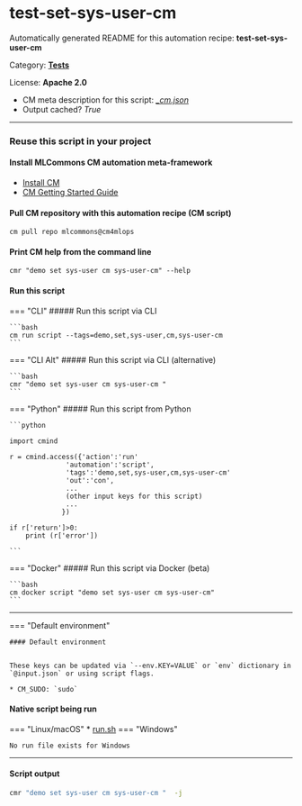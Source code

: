 # test-set-sys-user-cm
Automatically generated README for this automation recipe: **test-set-sys-user-cm**

Category: **[Tests](..)**

License: **Apache 2.0**


* CM meta description for this script: *[_cm.json](https://github.com/mlcommons/cm4mlops/tree/main/script/test-set-sys-user-cm/_cm.json)*
* Output cached? *True*

---
### Reuse this script in your project

#### Install MLCommons CM automation meta-framework

* [Install CM](https://docs.mlcommons.org/ck/install)
* [CM Getting Started Guide](https://docs.mlcommons.org/ck/getting-started/)

#### Pull CM repository with this automation recipe (CM script)

```cm pull repo mlcommons@cm4mlops```

#### Print CM help from the command line

````cmr "demo set sys-user cm sys-user-cm" --help````

#### Run this script

=== "CLI"
    ##### Run this script via CLI

    ```bash
    cm run script --tags=demo,set,sys-user,cm,sys-user-cm 
    ```
=== "CLI Alt"
    ##### Run this script via CLI (alternative)


    ```bash
    cmr "demo set sys-user cm sys-user-cm " 
    ```

=== "Python"
    ##### Run this script from Python


    ```python

    import cmind

    r = cmind.access({'action':'run'
                  'automation':'script',
                  'tags':'demo,set,sys-user,cm,sys-user-cm'
                  'out':'con',
                  ...
                  (other input keys for this script)
                  ...
                 })

    if r['return']>0:
        print (r['error'])

    ```


=== "Docker"
    ##### Run this script via Docker (beta)

    ```bash
    cm docker script "demo set sys-user cm sys-user-cm" 
    ```
___

=== "Default environment"

    #### Default environment


    These keys can be updated via `--env.KEY=VALUE` or `env` dictionary in `@input.json` or using script flags.

    * CM_SUDO: `sudo`



#### Native script being run
=== "Linux/macOS"
     * [run.sh](https://github.com/mlcommons/cm4mlops/tree/main/script/test-set-sys-user-cm/run.sh)
=== "Windows"

    No run file exists for Windows
___
#### Script output
```bash
cmr "demo set sys-user cm sys-user-cm "  -j
```